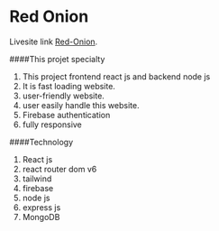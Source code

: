 # Red Onion

Livesite link [Red-Onion](https://red-onion-c30a6.web.app/).


####This projet specialty

1. This project frontend react js and backend node js
2. It is fast loading website.
3. user-friendly website.
4. user easily handle this website.
5. Firebase authentication
6. fully responsive

####Technology 
1. React js 
2. react router dom v6
3. tailwind 
4. firebase 
5. node js
6. express js
7. MongoDB 
